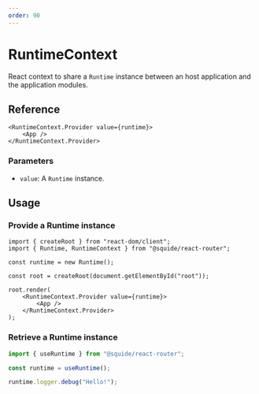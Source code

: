 ```yaml
---
order: 90
---
```


# RuntimeContext

React context to share a `Runtime` instance between an host application and the application modules.

## Reference

```tsx
<RuntimeContext.Provider value={runtime}>
    <App />
</RuntimeContext.Provider>
```

### Parameters

- `value`: A `Runtime` instance.

## Usage

### Provide a Runtime instance

```tsx !#9-11
import { createRoot } from "react-dom/client";
import { Runtime, RuntimeContext } from "@squide/react-router";

const runtime = new Runtime();

const root = createRoot(document.getElementById("root"));

root.render(
    <RuntimeContext.Provider value={runtime}>
        <App />
    </RuntimeContext.Provider>
);
```

### Retrieve a Runtime instance

```ts !#3
import { useRuntime } from "@squide/react-router";

const runtime = useRuntime();

runtime.logger.debug("Hello!");
```



